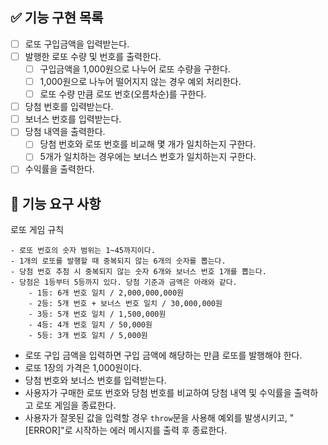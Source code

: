## ✅ 기능 구현 목록

- [ ] 로또 구입금액을 입력받는다.
- [ ] 발행한 로또 수량 및 번호를 출력한다.
  - [ ] 구입금액을 1,000원으로 나누어 로또 수량을 구한다.
  - [ ] 1,000원으로 나누어 떨어지지 않는 경우 예외 처리한다.
  - [ ] 로또 수량 만큼 로또 번호(오름차순)를 구한다.
- [ ] 당첨 번호를 입력받는다.
- [ ] 보너스 번호를 입력받는다.
- [ ] 당첨 내역을 출력한다.
  - [ ] 당첨 번호와 로또 번호를 비교해 몇 개가 일치하는지 구한다.
  - [ ] 5개가 일치하는 경우에는 보너스 번호가 일치하는지 구한다.
- [ ] 수익률을 출력한다.

## 🚀 기능 요구 사항

로또 게임 규칙

```
- 로또 번호의 숫자 범위는 1~45까지이다.
- 1개의 로또를 발행할 때 중복되지 않는 6개의 숫자를 뽑는다.
- 당첨 번호 추첨 시 중복되지 않는 숫자 6개와 보너스 번호 1개를 뽑는다.
- 당첨은 1등부터 5등까지 있다. 당첨 기준과 금액은 아래와 같다.
    - 1등: 6개 번호 일치 / 2,000,000,000원
    - 2등: 5개 번호 + 보너스 번호 일치 / 30,000,000원
    - 3등: 5개 번호 일치 / 1,500,000원
    - 4등: 4개 번호 일치 / 50,000원
    - 5등: 3개 번호 일치 / 5,000원
```

- 로또 구입 금액을 입력하면 구입 금액에 해당하는 만큼 로또를 발행해야 한다.
- 로또 1장의 가격은 1,000원이다.
- 당첨 번호와 보너스 번호를 입력받는다.
- 사용자가 구매한 로또 번호와 당첨 번호를 비교하여 당첨 내역 및 수익률을 출력하고 로또 게임을 종료한다.
- 사용자가 잘못된 값을 입력할 경우 `throw`문을 사용해 예외를 발생시키고, "[ERROR]"로 시작하는 에러 메시지를 출력 후 종료한다.
